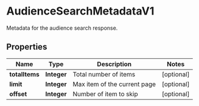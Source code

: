 

# AudienceSearchMetadataV1

Metadata for the audience search response.

## Properties

| Name | Type | Description | Notes |
|------------ | ------------- | ------------- | -------------|
|**totalItems** | **Integer** | Total number of items |  [optional] |
|**limit** | **Integer** | Max item of the current page |  [optional] |
|**offset** | **Integer** | Number of item to skip |  [optional] |




